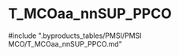 # T_MCOaa_nnSUP_PPCO

<!-- ATTENTION : Ne pas supprimer ou modifier la ligne ci-dessous -->
#include ".byproducts_tables/PMSI/PMSI MCO/T_MCOaa_nnSUP_PPCO.md"
<!-- ATTENTION : Ne pas supprimer ou modifier la ligne ci-dessus -->
